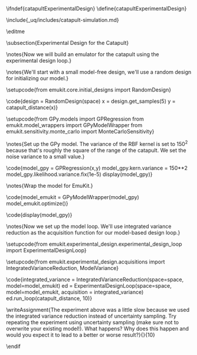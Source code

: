 \ifndef{catapultExperimentalDesign}
\define{catapultExperimentalDesign}


\include{_uq/includes/catapult-simulation.md}

\editme

\subsection{Experimental Design for the Catapult}

\notes{Now we will build an emulator for the catapult using the experimental design loop.}

\notes{We'll start with a small model-free design, we'll use a random design for initializing our model.}

\setupcode{from emukit.core.initial_designs import RandomDesign}

\code{design = RandomDesign(space)
x = design.get_samples(5)
y = catapult_distance(x)}

\setupcode{from GPy.models import GPRegression
from emukit.model_wrappers import GPyModelWrapper
from emukit.sensitivity.monte_carlo import MonteCarloSensitivity}

\notes{Set up the GPy model. The variance of the RBF kernel is set to $150^2$ because that's roughly the square of the range of the catapult. We set the noise variance to a small value.}

\code{model_gpy = GPRegression(x,y)
model_gpy.kern.variance = 150**2
model_gpy.likelihood.variance.fix(1e-5)
display(model_gpy)}

\notes{Wrap the model for EmuKit.}

\code{model_emukit = GPyModelWrapper(model_gpy)
model_emukit.optimize()}

\code{display(model_gpy)}

\notes{Now we set up the model loop. We'll use integrated variance reduction as the acquisition function for our model-based design loop.}

\setupcode{from emukit.experimental_design.experimental_design_loop import ExperimentalDesignLoop}

\setupcode{from emukit.experimental_design.acquisitions import IntegratedVarianceReduction, ModelVariance}

\code{integrated_variance = IntegratedVarianceReduction(space=space,
                                                  model=model_emukit)
ed = ExperimentalDesignLoop(space=space, 
                            model=model_emukit, 
                            acquisition = integrated_variance)
ed.run_loop(catapult_distance, 10)}

\writeAssignment{The experiment above was a little slow because we used the integrated variance reduction instead of uncertainty sampling. Try repeating the experiment using uncertainty sampling (make sure not to overwrite your existing model!). What happens? Why does this happen and would you expect it to lead to a better or worse result?}{}{10}


\endif

